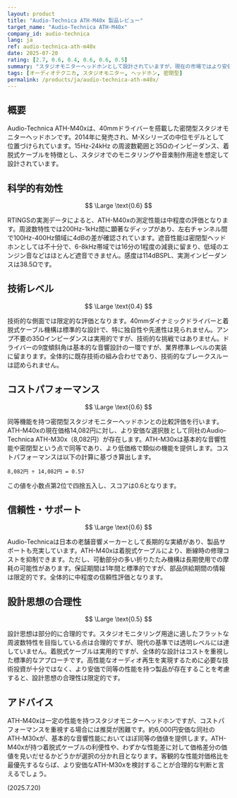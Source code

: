 ```yaml
---
layout: product
title: "Audio-Technica ATH-M40x 製品レビュー"
target_name: "Audio-Technica ATH-M40x"
company_id: audio-technica
lang: ja
ref: audio-technica-ath-m40x
date: 2025-07-20
rating: [2.7, 0.6, 0.4, 0.6, 0.6, 0.5]
summary: "スタジオモニターヘッドホンとして設計されていますが、現在の市場ではより安価な同等性能の代替製品が存在するため、コストパフォーマンスに課題があります。"
tags: [オーディオテクニカ, スタジオモニター, ヘッドホン, 密閉型]
permalink: /products/ja/audio-technica-ath-m40x/
---
```

## 概要

Audio-Technica ATH-M40xは、40mmドライバーを搭載した密閉型スタジオモニターヘッドホンです。2014年に発売され、M-Xシリーズの中位モデルとして位置づけられています。15Hz-24kHz の周波数範囲と35Ωのインピーダンス、着脱式ケーブルを特徴とし、スタジオでのモニタリングや音楽制作用途を想定して設計されています。

## 科学的有効性

$$ \Large \text{0.6} $$

RTINGSの実測データによると、ATH-M40xの測定性能は中程度の評価となります。周波数特性では200Hz-1kHz間に顕著なディップがあり、左右チャンネル間で100Hz-400Hz領域に4dBの差が確認されています。遮音性能は密閉型ヘッドホンとしては不十分で、6-8kHz帯域では16分の1程度の減衰に留まり、低域のエンジン音などはほとんど遮音できません。感度は114dBSPL、実測インピーダンスは38.5Ωです。

## 技術レベル

$$ \Large \text{0.4} $$

技術的な側面では限定的な評価となります。40mmダイナミックドライバーと着脱式ケーブル機構は標準的な設計で、特に独自性や先進性は見られません。アンプ不要の35Ωインピーダンスは実用的ですが、技術的な挑戦ではありません。ドライバーの9度傾斜角は基本的な音響設計の一環ですが、業界標準レベルの実装に留まります。全体的に既存技術の組み合わせであり、技術的なブレークスルーは認められません。

## コストパフォーマンス

$$ \Large \text{0.6} $$

同等機能を持つ密閉型スタジオモニターヘッドホンとの比較評価を行います。ATH-M40xの現在価格14,082円に対し、より安価な選択肢として同社のAudio-Technica ATH-M30x（8,082円）が存在します。ATH-M30xは基本的な音響性能や密閉型という点で同等であり、より低価格で類似の機能を提供します。コストパフォーマンスは以下の計算に基づき算出します。

`8,082円 ÷ 14,082円 = 0.57`

この値を小数点第2位で四捨五入し、スコアは0.6となります。

## 信頼性・サポート

$$ \Large \text{0.6} $$

Audio-Technicaは日本の老舗音響メーカーとして長期的な実績があり、製品サポートも充実しています。ATH-M40xは着脱式ケーブルにより、断線時の修理コストを抑制できます。ただし、可動部分の多い折りたたみ機構は長期使用での摩耗の可能性があります。保証期間は1年間と標準的ですが、部品供給期間の情報は限定的です。全体的に中程度の信頼性評価となります。

## 設計思想の合理性

$$ \Large \text{0.5} $$

設計思想は部分的に合理的です。スタジオモニタリング用途に適したフラットな周波数特性を目指している点は合理的ですが、現代の基準では透明レベルには達していません。着脱式ケーブルは実用的ですが、全体的な設計はコストを重視した標準的なアプローチです。高性能なオーディオ再生を実現するために必要な技術投資が十分ではなく、より安価で同等の性能を持つ製品が存在することを考慮すると、設計思想の合理性は限定的です。

## アドバイス

ATH-M40xは一定の性能を持つスタジオモニターヘッドホンですが、コストパフォーマンスを重視する場合には推奨が困難です。約6,000円安価な同社のATH-M30xが、基本的な音響性能においてほぼ同等の価値を提供します。ATH-M40xが持つ着脱式ケーブルの利便性や、わずかな性能差に対して価格差分の価値を見いだせるかどうかが選択の分かれ目となります。客観的な性能対価格比を最優先するならば、より安価なATH-M30xを検討することが合理的な判断と言えるでしょう。

(2025.7.20)